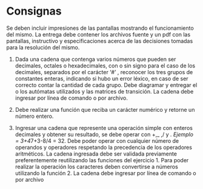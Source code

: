 # Consignas

Se deben incluir impresiones de las pantallas mostrando el funcionamiento del mismo.
La entrega debe contener los archivos fuente y un pdf con las pantallas, instructivo y especificaciones acerca de las decisiones tomadas para la resolución del mismo.

1) Dada una cadena que contenga varios números que pueden ser decimales, octales o hexadecimales, con o sin signo para el caso de los decimales, separados por el carácter ‘#’ , reconocer los tres grupos de constantes enteras, indicando si hubo un error léxico, en caso de ser correcto contar la cantidad de cada grupo.
Debe diagramar y entregar el o los autómatas utilizados y las matrices de transición.
La cadena debe ingresar por línea de comando o por archivo.

2) Debe realizar una función que reciba un carácter numérico y retorne un número entero.
   
3) Ingresar una cadena que represente una operación simple con enteros decimales y obtener su resultado, se debe operar con +,_ ,/ y *. Ejemplo = 3+4*7+3-8/4 = 32. Debe poder operar con cualquier número de operandos y operadores respetando la precedencia de los operadores aritméticos.
La cadena ingresada debe ser validada previamente preferentemente reutilizando las
funciones del ejercicio 1.
Para poder realizar la operación los caracteres deben convertirse a números utilizando la
función 2.
La cadena debe ingresar por línea de comando o por archivo
